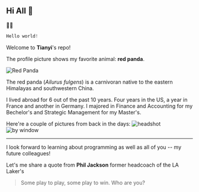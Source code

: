 ## Hi All 👋


🙋‍♀️ 
```python
Hello world! 
```

Welcome to **Tianyi**'s repo!

The profile picture shows my favorite animal: **red panda**.

![Red Panda](https://user-images.githubusercontent.com/94179278/141875135-585420bc-3679-482e-9ade-3f5147872d4a.jpg)

The red panda (*Ailurus fulgens*) is a carnivoran native to the eastern Himalayas and southwestern China.

I lived abroad for 6 out of the past 10 years. Four years in the US, a year in France and another in Germany.
I majored in Finance and Accounting for my Bechelor's and Strategic Management for my Master's.

Here're a couple of pictures from back in the days:
![headshot](https://user-images.githubusercontent.com/94179278/141876128-ad2aae0c-fd9d-42f9-9e1e-fadc00071100.jpg)
![by window](https://user-images.githubusercontent.com/94179278/141876120-1d986641-85ac-47fa-8fd9-8eb7b99b671a.jpg)

---

I look forward to learning about programming as well as all of you -- my future colleagues!

Let's me share a quote from **Phil Jackson** former headcoach of the LA Laker's

>Some play to play, some play to win. Who are you?

